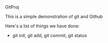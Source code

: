 GitProj

This is a simple demonstration of git and Github

Here's a list of things we have done:
- git init, git add, git commit, git status
